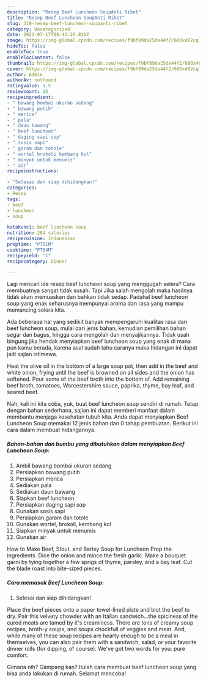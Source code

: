 ```yaml
---
description: "Resep Beef Luncheon SoupAnti Ribet"
title: "Resep Beef Luncheon SoupAnti Ribet"
slug: 319-resep-beef-luncheon-soupanti-ribet
category: Uncategorized
date: 2022-07-17T08:43:26.816Z
image: https://img-global.cpcdn.com/recipes/f9bf89da25de44f2/680x482cq70/beef-luncheon-soup-foto-resep-utama.jpg
hideToc: false
enableToc: true
enableTocContent: false
thumbnail: https://img-global.cpcdn.com/recipes/f9bf89da25de44f2/680x482cq70/beef-luncheon-soup-foto-resep-utama.jpg
cover: https://img-global.cpcdn.com/recipes/f9bf89da25de44f2/680x482cq70/beef-luncheon-soup-foto-resep-utama.jpg
author: Admin
authorAv: notfound
ratingvalue: 3.5
reviewcount: 15
recipeingredient:
- " bawang bombai ukuran sedang"
- " bawang putih"
- " merica"
- " pala"
- " daun bawang"
- " beef luncheon"
- " daging sapi sop"
- " sosis sapi"
- " garam dan totole"
- " wortel brokoli kembang kol"
- " minyak untuk menumis"
- " air"
recipeinstructions:

- "Selesai dan siap dihidangkan!"
categories:
- Resep
tags:
- beef
- luncheon
- soup

katakunci: beef luncheon soup 
nutrition: 284 calories
recipecuisine: Indonesian
preptime: "PT31M"
cooktime: "PT54M"
recipeyield: "1"
recipecategory: Dinner

---
```



Lagi mencari ide resep beef luncheon soup yang menggugah selera? Cara membuatnya sangat tidak susah. Tapi Jika salah mengolah maka hasilnya tidak akan memuaskan dan bahkan tidak sedap. Padahal beef luncheon soup yang enak seharusnya mempunyai aroma dan rasa yang mampu memancing selera kita.


Ada beberapa hal yang sedikit banyak mempengaruhi kualitas rasa dari beef luncheon soup, mulai dari jenis bahan, kemudian pemilihan bahan segar dan bagus, hingga cara mengolah dan menyajikannya. Tidak usah bingung jika hendak menyiapkan beef luncheon soup yang enak di mana pun kamu berada, karena asal sudah tahu caranya maka hidangan ini dapat jadi sajian istimewa.

Heat the olive oil in the bottom of a large soup pot, then add in the beef and white onion, frying until the beef is browned on all sides and the onion has softened. Pour some of the beef broth into the bottom of. Add remaining beef broth, tomatoes, Worcestershire sauce, paprika, thyme, bay leaf, and seared beef.


Nah, kali ini kita coba, yuk, buat beef luncheon soup sendiri di rumah. Tetap dengan bahan sederhana, sajian ini dapat memberi manfaat dalam membantu menjaga kesehatan tubuh kita. Anda dapat menyiapkan Beef Luncheon Soup memakai 12 jenis bahan dan 0 tahap pembuatan. Berikut ini cara dalam membuat hidangannya.

<!--inarticleads1-->

##### Bahan-bahan dan bumbu yang dibutuhkan dalam menyiapkan Beef Luncheon Soup:

1. Ambil  bawang bombai ukuran sedang
1. Persiapkan  bawang putih
1. Persiapkan  merica
1. Sediakan  pala
1. Sediakan  daun bawang
1. Siapkan  beef luncheon
1. Persiapkan  daging sapi sop
1. Gunakan  sosis sapi
1. Persiapkan  garam dan totole
1. Gunakan  wortel, brokoli, kembang kol
1. Siapkan  minyak untuk menumis
1. Gunakan  air


How to Make Beef, Stout, and Barley Soup for Luncheon Prep the ingredients. Dice the onion and mince the fresh garlic. Make a bouquet garni by tying together a few sprigs of thyme, parsley, and a bay leaf. Cut the blade roast into bite-sized pieces. 

<!--inarticleads2-->

##### Cara memasak Beef Luncheon Soup:


1. Selesai dan siap dihidangkan!

Place the beef pieces onto a paper towel-lined plate and blot the beef to dry. Pair this velvety chowder with an Italian sandwich…the spiciness of the cured meats are tamed by it&#39;s creaminess. There are tons of creamy soup recipes, broth-y soups, and soups chockfull of veggies and meat. And, while many of these soup recipes are hearty enough to be a meal in themselves, you can also pair them with a sandwich, salad, or your favorite dinner rolls (for dipping, of course). We&#39;ve got two words for you: pure comfort. 

Gimana nih? Gampang kan? Itulah cara membuat beef luncheon soup yang bisa anda lakukan di rumah. Selamat mencoba!
